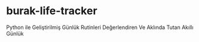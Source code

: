# burak-life-tracker
Python ile Geliştirilmiş Günlük Rutinleri Değerlendiren Ve Aklında Tutan Akıllı Günlük
